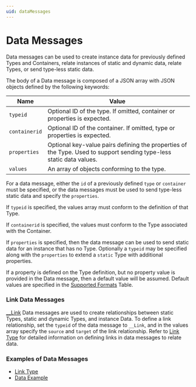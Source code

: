 ```yaml
---
uid: dataMessages
---
```


# Data Messages

Data messages can be used to create instance data for previously defined Types and Containers, relate instances of static and dynamic data, relate Types, or send type-less static data. 
 
The body of a Data message is composed of a JSON array with JSON objects defined by the following keywords: 

| Name | Value |
| --- | --- |
| `typeid` | Optional ID of the type. If omitted, container or properties is expected. |
| `containerid` | Optional ID of the container. If omitted, type or properties is expected. |
| `properties` | Optional key-value pairs defining the properties of the Type. Used to support sending type-less static data values. |
| `values` | An array of objects conforming to the type. |

For a data message, either the `id` of a previously defined `type` or `container` must be specified, or the data messages must be used to send type-less static data and specify the `properties`.

If `typeid` is specified, the values array must conform to the definition of that Type.

If `containerid` is specified, the values must conform to the Type associated with the Container.

If `properties` is specified, then the data message can be used to send static data for an instance that has no Type.
Optionally a `typeid` may be specified along with the `properties` to extend a `static` Type with additional properties.

If a property is defined on the Type definition, but no property value is provided in the Data message, then a default value will be assumed. Default values are specified 
in the [Supported Formats](xref:typePropertiesAndFormats) Table.

	
### Link Data Messages

[__Link](xref:linkType) Data messages are used to create relationships between static Types, static and dynamic Types, and instance Data.
To define a link relationship, set the `typeid` of the data message to `__Link`, and in the values array specify the `source` and `target` of the link relationship. 
Refer to [Link Type](xref:linkType) for detailed information on defining links in data messages to relate data. 

### Examples of Data Messages 

   - [Link Type](xref:linkType)
   - [Data Example](xref:dataExample)


